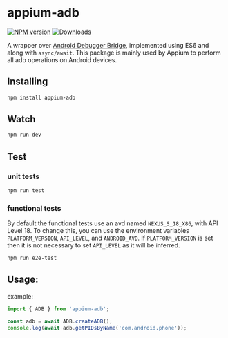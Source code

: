 appium-adb
==========

[![NPM version](http://img.shields.io/npm/v/appium-adb.svg)](https://npmjs.org/package/appium-adb)
[![Downloads](http://img.shields.io/npm/dm/appium-adb.svg)](https://npmjs.org/package/appium-adb)

A wrapper over [Android Debugger Bridge](https://developer.android.com/tools/adb), implemented using ES6
and along with `async/await`. This package is mainly used by Appium to perform all adb operations on Android devices.

## Installing

```bash
npm install appium-adb
```

## Watch

```bash
npm run dev
```

## Test

### unit tests

```bash
npm run test
```

### functional tests

By default the functional tests use an avd named `NEXUS_S_18_X86`, with API Level
18. To change this, you can use the environment variables `PLATFORM_VERSION`,
`API_LEVEL`, and `ANDROID_AVD`. If `PLATFORM_VERSION` is set then it is not
necessary to set `API_LEVEL` as it will be inferred.

```bash
npm run e2e-test
```

## Usage:

example:

```js
import { ADB } from 'appium-adb';

const adb = await ADB.createADB();
console.log(await adb.getPIDsByName('com.android.phone'));
```
